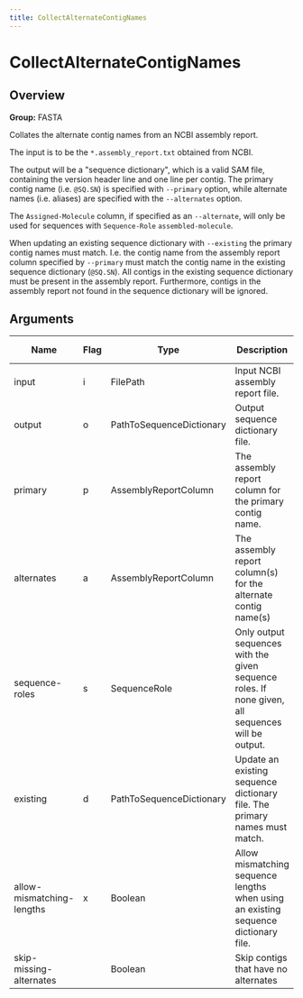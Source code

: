 ```yaml
---
title: CollectAlternateContigNames
---
```


# CollectAlternateContigNames

## Overview
**Group:** FASTA

Collates the alternate contig names from an NCBI assembly report.

The input is to be the `*.assembly_report.txt` obtained from NCBI.

The output will be a "sequence dictionary", which is a valid SAM file, containing the version header line and one
line per contig.  The primary contig name (i.e. `@SQ.SN`) is specified with `--primary` option, while alternate
names (i.e. aliases) are specified with the `--alternates` option.

The `Assigned-Molecule` column, if specified as an `--alternate`, will only be used for sequences with
`Sequence-Role` `assembled-molecule`.

When updating an existing sequence dictionary with `--existing` the primary contig names must match.  I.e. the
contig name from the assembly report column specified by `--primary` must match the contig name in the existing
sequence dictionary (`@SQ.SN`).  All contigs in the existing sequence dictionary must be present in the assembly
report.  Furthermore, contigs in the assembly report not found in the sequence dictionary will be ignored.

## Arguments

|Name|Flag|Type|Description|Required?|Max # of Values|Default Value(s)|
|----|----|----|-----------|---------|---------------|----------------|
|input|i|FilePath|Input NCBI assembly report file.|Required|1||
|output|o|PathToSequenceDictionary|Output sequence dictionary file.|Required|1||
|primary|p|AssemblyReportColumn|The assembly report column for the primary contig name.|Optional|1|RefSeqAccession|
|alternates|a|AssemblyReportColumn|The assembly report column(s) for the alternate contig name(s)|Required|Unlimited||
|sequence-roles|s|SequenceRole|Only output sequences with the given sequence roles.  If none given, all sequences will be output.|Optional|Unlimited||
|existing|d|PathToSequenceDictionary|Update an existing sequence dictionary file.  The primary names must match.|Optional|1||
|allow-mismatching-lengths|x|Boolean|Allow mismatching sequence lengths when using an existing sequence dictionary file.|Optional|1|false|
|skip-missing-alternates||Boolean|Skip contigs that have no alternates|Optional|1|true|

